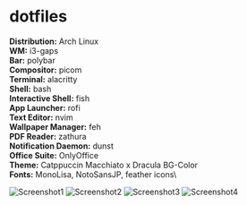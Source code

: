 # dotfiles

<b>Distribution:</b> Arch Linux\
<b>WM:</b> i3-gaps\
<b>Bar:</b> polybar\
<b>Compositor:</b> picom\
<b>Terminal:</b> alacritty\
<b>Shell:</b> bash\
<b>Interactive Shell:</b> fish\
<b>App Launcher:</b> rofi\
<b>Text Editor:</b> nvim\
<b>Wallpaper Manager:</b> feh\
<b>PDF Reader:</b> zathura\
<b>Notification Daemon:</b> dunst\
<b>Office Suite:</b> OnlyOffice\
<b>Theme:</b> Catppuccin Macchiato x Dracula BG-Color\
<b>Fonts:</b> MonoLisa, NotoSansJP, feather icons\


![Screenshot1](https://imgur.com/PUhxzs0)
![Screenshot2](https://imgur.com/XpfN2qu)
![Screenshot3](https://imgur.com/UwZXSG7)
![Screenshot4](https://imgur.com/Y34W4J5)
